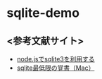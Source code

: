 # sqlite-demo

## <参考文献サイト>
- [node.jsでsqlite3を利用する](https://qiita.com/zaburo/items/a155cbc02832b501a8dd#%E5%AE%9F%E8%A1%8C%E4%BE%8B2)
- [sqlite最低限の覚書（Mac）](https://qiita.com/zaburo/items/ad690284f7430bdf5f9e)